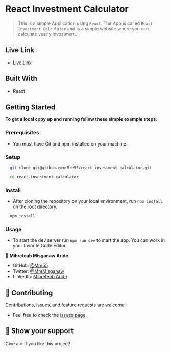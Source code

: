 # React Investment Calculator


> This is a simple Application using `React`. The App is called `React Investment Calculator` and is a simple website where you can calculate yearly investment.

## Live Link

- [Live Link](https://react-investment-calculator-app.netlify.app/)

## Built With

- React
  

## Getting Started

**To get a local copy up and running follow these simple example steps:**

### Prerequisites

- You must have Git and npm installed on your machine.

### Setup

``` sh 
  git clone git@github.com:Mre55/react-investment-calculator.git
``` 
``` sh 
  cd react-investment-calculator
```

### Install

- After cloning the repository on your local environment, run `npm install` on the root directory.

```sh
  npm install
```

### Usage

- To start the dev server run `npm run dev` to start the app. You can work in your favorite Code Editor.


👤 **Mihreteab Misganaw Aride**

- GitHub: [@Mre55](https://github.com/Mre55)
- Twitter: [@MreMisganaw](https://twitter.com/MreMisganaw)
- LinkedIn: [Mihreteab Aride](https://www.linkedin.com/in/mihreteab-aride-86249812b/)

## 🤝 Contributing

Contributions, issues, and feature requests are welcome!

- Feel free to check the [issues page](https://github.com/Mre55/Mihreteab-react-redux/issues).


## 👏 Show your support

Give a ⭐️ if you like this project!


